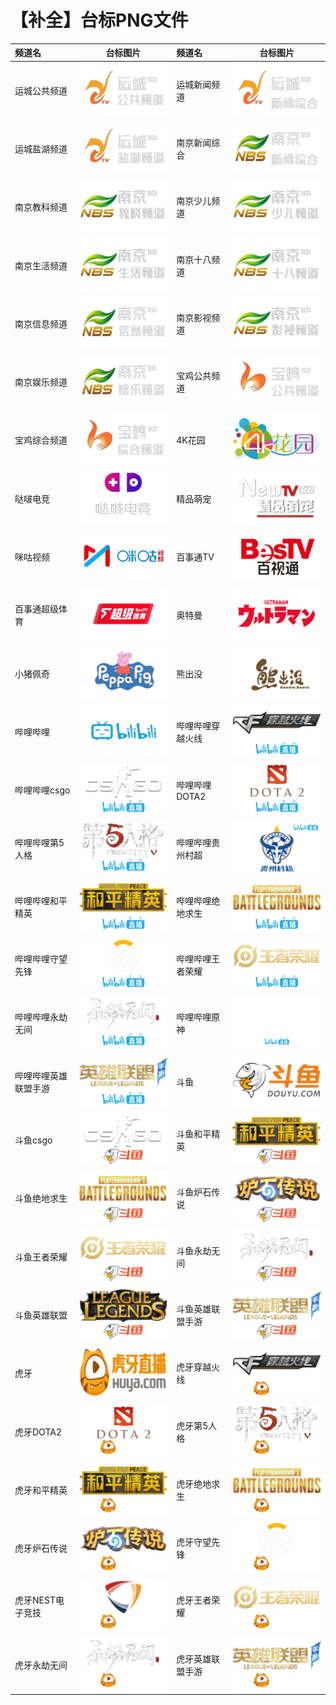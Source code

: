 # 【补全】台标PNG文件
|频道名|台标图片|频道名|台标图片|
|:---|:---:|:---|:---:|
|运城公共频道|<img src="https://raw.githubusercontent.com/liuyilong80880/tvlog/main/img/ycgg.png">|运城新闻频道|<img src="https://raw.githubusercontent.com/liuyilong80880/tvlog/main/img/ycxw.png">|
|运城盐湖频道|<img src="https://raw.githubusercontent.com/liuyilong80880/tvlog/main/img/ycyh.png">|南京新闻综合|<img src="https://raw.githubusercontent.com/liuyilong80880/tvlog/main/img/nanjing01.png">|
|南京教科频道|<img src="https://raw.githubusercontent.com/liuyilong80880/tvlog/main/img/nanjing02.png">|南京少儿频道|<img src="https://raw.githubusercontent.com/liuyilong80880/tvlog/main/img/nanjing03.png">|
|南京生活频道|<img src="https://raw.githubusercontent.com/liuyilong80880/tvlog/main/img/nanjing04.png">|南京十八频道|<img src="https://raw.githubusercontent.com/liuyilong80880/tvlog/main/img/nanjing05.png">|
|南京信息频道|<img src="https://raw.githubusercontent.com/liuyilong80880/tvlog/main/img/nanjing06.png">|南京影视频道|<img src="https://raw.githubusercontent.com/liuyilong80880/tvlog/main/img/nanjing07.png">|
|南京娱乐频道|<img src="https://raw.githubusercontent.com/liuyilong80880/tvlog/main/img/nanjing08.png">|宝鸡公共频道|<img src="https://raw.githubusercontent.com/liuyilong80880/tvlog/main/img/bjgg.png">|
|宝鸡综合频道|<img src="https://raw.githubusercontent.com/liuyilong80880/tvlog/main/img/bjzh.png">|4K花园|<img src="https://raw.githubusercontent.com/liuyilong80880/tvlog/main/img/4khuayuan.png">|
|哒啵电竞|<img src="https://raw.githubusercontent.com/liuyilong80880/tvlog/main/img/dbdj.png">|精品萌宠|<img src="https://raw.githubusercontent.com/liuyilong80880/tvlog/main/img/NewTV35.png">|
|咪咕视频|<img src="https://raw.githubusercontent.com/liuyilong80880/tvlog/main/img/migushipin.png">|百事通TV|<img src="https://raw.githubusercontent.com/liuyilong80880/tvlog/main/img/bestv.png">|
|百事通超级体育|<img src="https://raw.githubusercontent.com/liuyilong80880/tvlog/main/img/bestv01.png">|奥特曼|<img src="https://raw.githubusercontent.com/liuyilong80880/tvlog/main/img/atm.png">|
|小猪佩奇|<img src="https://raw.githubusercontent.com/liuyilong80880/tvlog/main/img/xzpq.png">|熊出没|<img src="https://raw.githubusercontent.com/liuyilong80880/tvlog/main/img/xcm.png">|
|哔哩哔哩|<img src="https://raw.githubusercontent.com/liuyilong80880/tvlog/main/img/bilibili.png">|哔哩哔哩穿越火线|<img src="https://raw.githubusercontent.com/liuyilong80880/tvlog/main/img/bilibilicyhx.png">|
|哔哩哔哩csgo|<img src="https://raw.githubusercontent.com/liuyilong80880/tvlog/main/img/bilibilicsgo.png">|哔哩哔哩DOTA2|<img src="https://raw.githubusercontent.com/liuyilong80880/tvlog/main/img/bilibilidota2.png">|
|哔哩哔哩第5人格|<img src="https://raw.githubusercontent.com/liuyilong80880/tvlog/main/img/bilibilidwrg.png">|哔哩哔哩贵州村超|<img src="https://raw.githubusercontent.com/liuyilong80880/tvlog/main/img/bilibiligzcc.png">|
|哔哩哔哩和平精英|<img src="https://raw.githubusercontent.com/liuyilong80880/tvlog/main/img/bilibilihpjy.png">|哔哩哔哩绝地求生|<img src="https://raw.githubusercontent.com/liuyilong80880/tvlog/main/img/bilibilijdqs.png">|
|哔哩哔哩守望先锋|<img src="https://raw.githubusercontent.com/liuyilong80880/tvlog/main/img/bilibiliswxf.png">|哔哩哔哩王者荣耀|<img src="https://raw.githubusercontent.com/liuyilong80880/tvlog/main/img/bilibiliwzry.png">|
|哔哩哔哩永劫无间|<img src="https://raw.githubusercontent.com/liuyilong80880/tvlog/main/img/bilibiliyjwj.png">|哔哩哔哩原神|<img src="https://raw.githubusercontent.com/liuyilong80880/tvlog/main/img/bilibiliys.png">|
|哔哩哔哩英雄联盟手游|<img src="https://raw.githubusercontent.com/liuyilong80880/tvlog/main/img/bilibiliyxlmsy.png">|斗鱼|<img src="https://raw.githubusercontent.com/liuyilong80880/tvlog/main/img/douyu.png">|
|斗鱼csgo|<img src="https://raw.githubusercontent.com/liuyilong80880/tvlog/main/img/douyucsgo.png">|斗鱼和平精英|<img src="https://raw.githubusercontent.com/liuyilong80880/tvlog/main/img/douyuhpjy.png">|
|斗鱼绝地求生|<img src="https://raw.githubusercontent.com/liuyilong80880/tvlog/main/img/douyujdqs.png">|斗鱼炉石传说|<img src="https://raw.githubusercontent.com/liuyilong80880/tvlog/main/img/douyulscs.png">|
|斗鱼王者荣耀|<img src="https://raw.githubusercontent.com/liuyilong80880/tvlog/main/img/douyuwzry.png">|斗鱼永劫无间|<img src="https://raw.githubusercontent.com/liuyilong80880/tvlog/main/img/douyuyjwj.png">|
|斗鱼英雄联盟|<img src="https://raw.githubusercontent.com/liuyilong80880/tvlog/main/img/douyuyxlm.png">|斗鱼英雄联盟手游|<img src="https://raw.githubusercontent.com/liuyilong80880/tvlog/main/img/douyuyxlmsy.png">|
|虎牙|<img src="https://raw.githubusercontent.com/liuyilong80880/tvlog/main/img/huya.png">|虎牙穿越火线|<img src="https://raw.githubusercontent.com/liuyilong80880/tvlog/main/img/huyacyhx.png">|
|虎牙DOTA2|<img src="https://raw.githubusercontent.com/liuyilong80880/tvlog/main/img/huyadota2.png">|虎牙第5人格|<img src="https://raw.githubusercontent.com/liuyilong80880/tvlog/main/img/huyadwrg.png">|
|虎牙和平精英|<img src="https://raw.githubusercontent.com/liuyilong80880/tvlog/main/img/huyahpjy.png">|虎牙绝地求生|<img src="https://raw.githubusercontent.com/liuyilong80880/tvlog/main/img/huyajdqs.png">|
|虎牙炉石传说|<img src="https://raw.githubusercontent.com/liuyilong80880/tvlog/main/img/huyalscs.png">|虎牙守望先锋|<img src="https://raw.githubusercontent.com/liuyilong80880/tvlog/main/img/huyaswxf.png">|
|虎牙NEST电子竞技|<img src="https://raw.githubusercontent.com/liuyilong80880/tvlog/main/img/huyanest.png">|虎牙王者荣耀|<img src="https://raw.githubusercontent.com/liuyilong80880/tvlog/main/img/huyawzry.png">|
|虎牙永劫无间|<img src="https://raw.githubusercontent.com/liuyilong80880/tvlog/main/img/huyayjwj.png">|虎牙英雄联盟手游|<img src="https://raw.githubusercontent.com/liuyilong80880/tvlog/main/img/huyayxlmsy.png">
